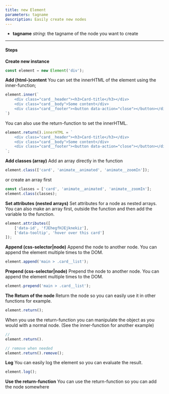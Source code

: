 ```yaml
---
title: new Element
parameters: tagname
description: Easily create new nodes
---
```


- **tagname** *string*: the tagname of the node you want to create

---

#### Steps
**Create new instance**

```js
const element = new Element('div');
```

**Add (html-)content**
You can set the innerHTML of the element using the inner-function;

```js
element.inner(`
    <div class="card__header"><h3>Card-title</h3></div>
    <div class="card__body">Some content</div>
    <div class="card__footer"><button data-action="close"></button></div>
`)
```

You can also use the return-function to set the innerHTML.

```js
element.return().innerHTML = `
    <div class="card__header"><h3>Card-title</h3></div>
    <div class="card__body">Some content</div>
    <div class="card__footer"><button data-action="close"></button></div>
`;
```

**Add classes (array)**
Add an array directly in the function

```js
element.class(['card', 'animate__animated', 'animate__zoomIn']);
```

or create an array first

```js
const classes = ['card', 'animate__animated', 'animate__zoomIn'];
element.class(classes);
```

**Set attributes (nested arrays)**
Set attributes for a node as nested arrays. You can also make an array first, outside the function and then add the variable to the function.

```js
element.attributes([
    ['data-id', 'fJEhegfHJEjknekiz'],
    ['data-tooltip', 'hover over this card']
]);
```

**Append (css-selector|node)**
Append the node to another node. You can append the element multiple times to the DOM.
```js
element.append('main > .card__list');
```

**Prepend (css-selector|node)**
Prepend the node to another node. You can append the element multiple times to the DOM.
```js
element.prepend('main > .card__list');
```

**The Return of the node**
Return the node so you can easily use it in other functions for example.

```js
element.return();
```

When you use the return-function you can manipulate the object as you would with a normal node.
(See the inner-function for another example)

```js
//
element.return().

// remove when needed
element.return().remove();
```

**Log**
You can easily log the element so you can evaluate the result.
```js
element.log();
```

**Use the return-function**
You can use the return-function so you can add the node somewhere 
